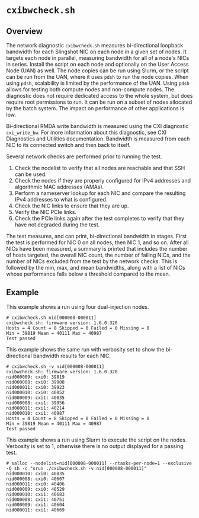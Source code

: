 # `cxibwcheck.sh`

## Overview

The network diagnostic `cxibwcheck.sh` measures bi-directional loopback bandwidth for each Slingshot NIC on each node in a given set of nodes. It targets each node in parallel, measuring bandwidth for all of a node's NICs in series. Install the script on each node and optionally on the User Access Node (UAN) as well. The node copies can be run using Slurm, or the script can be run from the UAN, where it uses `pdsh` to run the node copies. When using `pdsh`, scalability is limited by the performance of the UAN. Using `pdsh` allows for testing both compute nodes and non-compute nodes. The diagnostic does not require dedicated access to the whole system, but does require root permissions to run. It can be run on a subset of nodes allocated by the batch system. The impact on performance of other applications is low.

Bi-directional RMDA write bandwidth is measured using the CXI diagnostic `cxi_write_bw`. For more information about this diagnostic, see CXI Diagnostics and Utilities documentation. Bandwidth is measured from each NIC to its connected switch and then back to itself.

Several network checks are performed prior to running the test.

1. Check the nodelist to verify that all nodes are reachable and that SSH can be used.
2. Check the nodes if they are properly configured for IPv4 addresses and algorithmic MAC addresses (AMAs).
3. Perform a nameserver lookup for each NIC and compare the resulting IPv4 addresses to what is configured.
4. Check the NIC links to ensure that they are up.
5. Verify the NIC PCIe links.
6. Check the PCIe links again after the test completes to verify that they have not degraded during the test.

The test measures, and can print, bi-directional bandwidth in stages. First the test is performed for NIC 0 on all nodes, then NIC 1, and so on. After all NICs have been measured, a summary is printed that includes the number of hosts targeted, the overall NIC count, the number of failing NICs, and the number of NICs excluded from the test by the network checks. This is followed by the min, max, and mean bandwidths, along with a list of NICs whose performance falls below a threshold compared to the mean.

## Example

This example shows a run using four dual-injection nodes.

```screen
# cxibwcheck.sh nid[000008-000011]
cxibwcheck.sh: firmware version: 1.6.0.320
Hosts = 4 Count = 8 Skipped = 0 Failed = 0 Missing = 0
Min = 39819 Mean = 40111 Max = 40987
Test passed
```

This example shows the same run with verbosity set to show the bi-directional bandwidth results for each NIC.

```screen
# cxibwcheck.sh -v nid[000008-000011]
cxibwcheck.sh: firmware version: 1.6.0.320
nid000009: cxi0: 39819
nid000008: cxi0: 39908
nid000011: cxi0: 39923
nid000010: cxi0: 40052
nid000009: cxi1: 40035
nid000008: cxi1: 39956
nid000011: cxi1: 40214
nid000010: cxi1: 40987
Hosts = 4 Count = 8 Skipped = 0 Failed = 0 Missing = 0
Min = 39819 Mean = 40111 Max = 40987
Test passed
```

This example shows a run using Slurm to execute the script on the nodes. Verbosity is set to 1, otherwise there is no output displayed for a passing test.

```screen
# salloc --nodelist=nid[000008-000011] --ntasks-per-node=1 --exclusive -Q sh -c "srun ./cxibwcheck.sh -v nid[000008-000011]"
nid000010: cxi0: 40835
nid000008: cxi0: 40607
nid000011: cxi0: 40406
nid000009: cxi0: 40529
nid000010: cxi1: 40683
nid000008: cxi1: 40751
nid000009: cxi1: 40604
nid000011: cxi1: 40669
```
